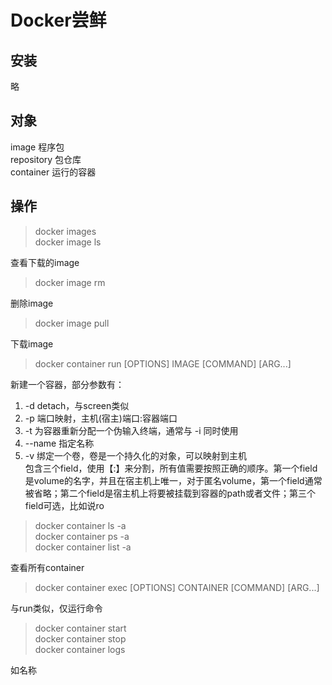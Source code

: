 # Docker尝鲜
## 安装
略
## 对象
image 程序包<br>
repository 包仓库<br>
container 运行的容器
## 操作
> docker images<br>
docker image ls

查看下载的image
> docker image rm

删除image
> docker image pull

下载image
> docker container run [OPTIONS] IMAGE [COMMAND] [ARG...]

新建一个容器，部分参数有：
1. -d detach，与screen类似
2. -p 端口映射，主机(宿主)端口:容器端口
3. -t 为容器重新分配一个伪输入终端，通常与 -i 同时使用
4. --name 指定名称
5. -v 绑定一个卷，卷是一个持久化的对象，可以映射到主机<br>
包含三个field，使用【:】来分割，所有值需要按照正确的顺序。第一个field是volume的名字，并且在宿主机上唯一，对于匿名volume，第一个field通常被省略；第二个field是宿主机上将要被挂载到容器的path或者文件；第三个field可选，比如说ro
> docker container ls -a<br>
docker container ps -a<br>
docker container list -a

查看所有container
> docker container exec [OPTIONS] CONTAINER [COMMAND] [ARG...]<br>


与run类似，仅运行命令
> docker container start<br>
docker container stop<br>
docker container logs<br>

如名称
